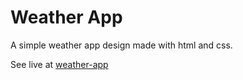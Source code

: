 # Weather App
A simple weather app design made with html and css.

See live at [weather-app](https://vineethwilson15.github.io/weather-app/)
